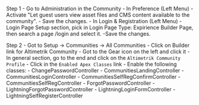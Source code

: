 Step 1 - Go to Administration in the Community
       - In Preference (Left Menu)
              - Activate "Let guest users view asset files and CMS content available to the community".
              - Save the changes.
       - In Login & Registration (Left Menu)
              - Login Page Setup section, pick in Login Page Type: Expirience Builder Page, then search a page /login and select it.
              -Save the changes.

Step 2 - Got to Setup -> Communities -> All Communities
       - Click on Builder link for Altimetrik Community
       - Got to the Gear icon on the left and click it
       - In general section, go to the end and click on the `Altimetrik Community Profile`
       - Click in the `Enabled Apex Classes` link
       - Enable the following classes: 
              - ChangePasswordController
              - CommunitiesLandingController
              - CommunitiesLoginController
              - CommunitiesSelfRegConfirmController
              - CommunitiesSelfRegController
              - ForgotPasswordController
              - LightningForgotPasswordController
              - LightningLoginFormController
              - LightningSelfRegisterController